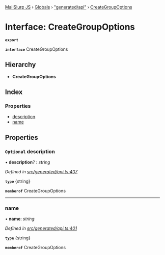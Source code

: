 [MailSlurp JS](../README.md) › [Globals](../globals.md) › ["generated/api"](../modules/_generated_api_.md) › [CreateGroupOptions](_generated_api_.creategroupoptions.md)

# Interface: CreateGroupOptions

**`export`** 

**`interface`** CreateGroupOptions

## Hierarchy

* **CreateGroupOptions**

## Index

### Properties

* [description](_generated_api_.creategroupoptions.md#optional-description)
* [name](_generated_api_.creategroupoptions.md#name)

## Properties

### `Optional` description

• **description**? : *string*

*Defined in [src/generated/api.ts:407](https://github.com/mailslurp/mailslurp-client-ts-js/blob/7141c32/src/generated/api.ts#L407)*

**`type`** {string}

**`memberof`** CreateGroupOptions

___

###  name

• **name**: *string*

*Defined in [src/generated/api.ts:401](https://github.com/mailslurp/mailslurp-client-ts-js/blob/7141c32/src/generated/api.ts#L401)*

**`type`** {string}

**`memberof`** CreateGroupOptions
